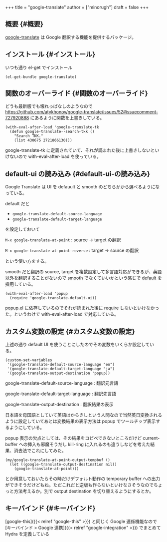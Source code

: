 +++
title = "google-translate"
author = ["minorugh"]
draft = false
+++

## 概要 {#概要}

[google-translate](https://github.com/atykhonov/google-translate) は Google 翻訳する機能を提供するパッケージ。


## インストール {#インストール}

いつも通り el-get でインストール

```emacs-lisp
(el-get-bundle google-translate)
```


## 関数のオーバーライド {#関数のオーバーライド}

どうも最新版でも壊れっぱなしのようなので
<https://github.com/atykhonov/google-translate/issues/52#issuecomment-727920888>
にあるように関数を上書きしている。

```emacs-lisp
(with-eval-after-load 'google-translate-tk
  (defun google-translate--search-tkk ()
	"Search TKK."
	(list 430675 2721866130)))
```

google-translate-tk に定義されていて、それが読まれた後に上書きしないといけないので
with-eval-after-load を使っている。


## default-ui の読み込み {#default-ui-の読み込み}

Google Translate は UI を defauult と smooth のどちらかから選べるようになっている。

default だと

-   `google-translate-default-source-language`
-   `google-translate-default-target-language`

を設定しておいて

`M-x google-translate-at-point`
: source → target の翻訳

`M-x google-translate-at-point-reverse`
: target → source の翻訳

という使い方をする。

smooth だと翻訳の source, target を複数設定して多言語対応ができるが、英語以外を翻訳することがないので smooth でなくていいかという感じで default を採用している。

```emacs-lisp
(with-eval-after-load 'popup
  (require 'google-translate-default-ui))
```

popup.el に依存しているのでそれが読まれた後に require しないといけなかった。というわけで with-eval-after-load で対応している。


## カスタム変数の設定 {#カスタム変数の設定}

上述の通り default UI を使うことにしたのでその変数をいくらか設定している。

```emacs-lisp
(custom-set-variables
 '(google-translate-default-source-language "en")
 '(google-translate-default-target-language "ja")
 '(google-translate-output-destination 'popup))
```

google-translate-default-source-language
: 翻訳元言語

google-translate-default-target-language
: 翻訳先言語

google-translate-output-destination
: 翻訳結果の表示

日本語を母国語としていて英語はからきしという人間なので当然英日変換されるように設定していてあとは変換結果の表示方法は popup でツールチップ表示するようにしている。

popup 表示の欠点としては、その結果をコピペできないところだけど
current-buffer への挿入も邪魔そうだし
kill-ring に入れるのも違うしなどを考えた結果、消去法でこれにしてみた。

```emacs-lisp
(my/google-translate-at-point-output-tempbuf ()
  (let ((google-translate-output-destination nil))
	(google-translate-at-point)))
```

とか用意しておいたらその時だけデフォルト動作の temporary buffer への出力ができそうだけどもね。ただこれだと逆版も作らないといけなさそうなのでちょっと方法考えるか。別で output destination を切り替えるようにするとか。


## キーバインド {#キーバインド}

[google-this]({{< relref "google-this" >}}) と同じく Google 連係機能なので
[キーバインド &gt; Google 連携]({{< relref "google-integration" >}}) でまとめて Hydra を定義している
